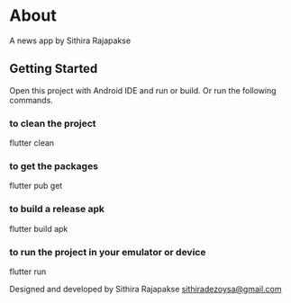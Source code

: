 # About

A news app by Sithira Rajapakse

## Getting Started

Open this project with Android IDE and run or build. Or run the following commands.

### to clean the project
flutter clean

### to get the packages
flutter pub get

### to build a release apk
flutter build apk

### to run the project in your emulator or device
flutter run

Designed and developed by Sithira Rajapakse <sithiradezoysa@gmail.com>
